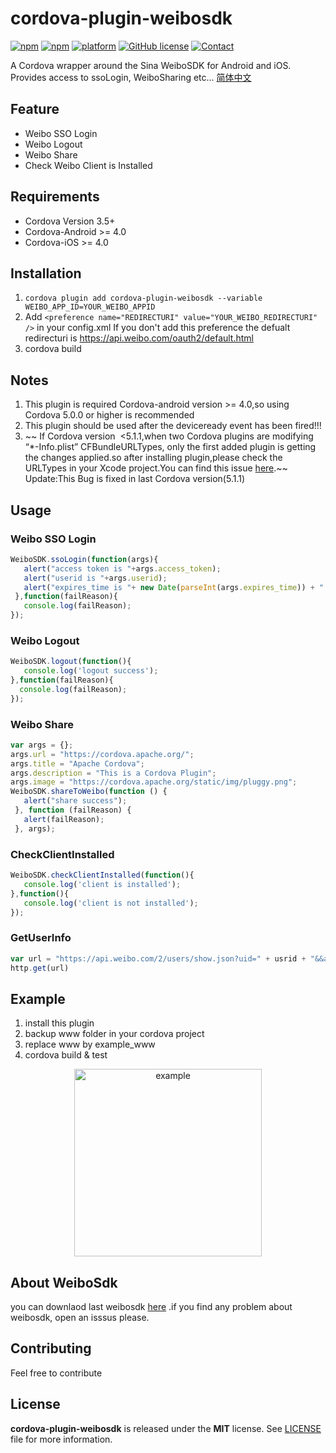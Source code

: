 # cordova-plugin-weibosdk
[![npm](https://img.shields.io/npm/v/cordova-plugin-weibosdk.svg)](https://www.npmjs.com/package/cordova-plugin-weibosdk)
[![npm](https://img.shields.io/npm/dm/cordova-plugin-weibosdk.svg)](https://www.npmjs.com/package/cordova-plugin-weibosdk)
[![platform](https://img.shields.io/badge/platform-iOS%2FAndroid-lightgrey.svg?style=flat)](https://github.com/iVanPan/cordova_weibo)
[![GitHub license](https://img.shields.io/github/license/mashape/apistatus.svg?style=flat)](https://github.com/iVanPan/cordova_weibo/blob/master/LICENSE)
[![Contact](https://img.shields.io/badge/contact-Van-green.svg?style=flat)](http://VanPan.me)

A Cordova wrapper around the Sina WeiboSDK for Android and iOS. Provides access to ssoLogin, WeiboSharing etc... [简体中文](https://github.com/iVanPan/cordova_weibo/blob/master/README_ZH.md)  


## Feature
- Weibo SSO Login
- Weibo Logout
- Weibo Share
- Check Weibo Client is Installed

## Requirements
- Cordova Version 3.5+
- Cordova-Android >= 4.0
- Cordova-iOS >= 4.0			

## Installation
1. ```cordova plugin add cordova-plugin-weibosdk --variable WEIBO_APP_ID=YOUR_WEIBO_APPID```
2. Add ```<preference name="REDIRECTURI" value="YOUR_WEIBO_REDIRECTURI" />``` in your config.xml If you don't add this preference the defualt redirecturi is https://api.weibo.com/oauth2/default.html               
3. cordova build


## Notes
1. This plugin is required Cordova-android version >= 4.0,so using Cordova 5.0.0 or higher is recommended
2. This plugin should be used after the deviceready event has been fired!!!				
3. ~~ If Cordova version  <5.1.1,when two Cordova plugins are modifying “*-Info.plist” CFBundleURLTypes, only the first added plugin is getting the changes applied.so after installing plugin,please check the URLTypes in your Xcode project.You can find this issue [here](https://issues.apache.org/jira/browse/CB-8007).~~  Update:This Bug is fixed in last Cordova version(5.1.1)	


## Usage

### Weibo SSO Login
```Javascript
WeiboSDK.ssoLogin(function(args){
   alert("access token is "+args.access_token);
   alert("userid is "+args.userid);
   alert("expires_time is "+ new Date(parseInt(args.expires_time)) + " TimeStamp is " +args.expires_time);
 },function(failReason){
   console.log(failReason);
});
```

### Weibo Logout
```Javascript
WeiboSDK.logout(function(){
   console.log('logout success');
},function(failReason){
  console.log(failReason);
});
```

### Weibo Share
```Javascript
var args = {};
args.url = "https://cordova.apache.org/";
args.title = "Apache Cordova";
args.description = "This is a Cordova Plugin";
args.image = "https://cordova.apache.org/static/img/pluggy.png"; 
WeiboSDK.shareToWeibo(function () {
   alert("share success");
 }, function (failReason) {
   alert(failReason);
 }, args);
```
### CheckClientInstalled
```Javascript
WeiboSDK.checkClientInstalled(function(){
   console.log('client is installed');
},function(){
   console.log('client is not installed');
});
```
### GetUserInfo
```Javascript
var url = "https://api.weibo.com/2/users/show.json?uid=" + usrid + "&&access_token=" + token;
http.get(url)
```

## Example			
1. install this plugin
2. backup www folder in your cordova project
3. replace www by example_www
4. cordova build & test

<div style="text-align:center"><img src="https://github.com/iVanPan/cordova_weibo/blob/master/ScreenShot.png?raw=true" alt="example" style="width:300px"></div> 

## About WeiboSdk
you can downlaod last weibosdk [here](https://github.com/sinaweibosdk) .if you find any problem about weibosdk, open an isssus please.

## Contributing
Feel free to contribute                 

## License

**cordova-plugin-weibosdk** is released under the **MIT** license. See [LICENSE](https://github.com/iVanPan/cordova_weibo/blob/master/LICENSE) file for more information.

